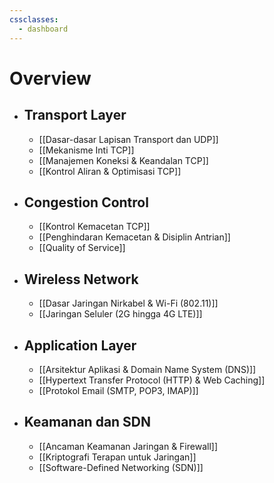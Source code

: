 ```yaml
---
cssclasses:
  - dashboard
---
```

# Overview
- ## Transport Layer
	- [[Dasar-dasar Lapisan Transport dan UDP]]
	- [[Mekanisme Inti TCP]]
	- [[Manajemen Koneksi & Keandalan TCP]]
	- [[Kontrol Aliran & Optimisasi TCP]]
- ## Congestion Control
	- [[Kontrol Kemacetan TCP]]
	- [[Penghindaran Kemacetan & Disiplin Antrian]]
	- [[Quality of Service]]
- ## Wireless Network
	- [[Dasar Jaringan Nirkabel & Wi-Fi (802.11)]]
	- [[Jaringan Seluler (2G hingga 4G LTE)]]
- ## Application Layer
	- [[Arsitektur Aplikasi & Domain Name System (DNS)]]
	- [[Hypertext Transfer Protocol (HTTP) & Web Caching]]
	- [[Protokol Email (SMTP, POP3, IMAP)]]
- ## Keamanan dan SDN
	- [[Ancaman Keamanan Jaringan & Firewall]]
	- [[Kriptografi Terapan untuk Jaringan]]
	- [[Software-Defined Networking (SDN)]]